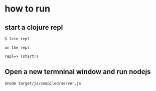 # how to run 

## start a clojure repl
```
$ lein repl

on the repl

repl=> (start!)
```

## Open a new termninal window and run nodejs
```
$node target/js/compiled/server.js
```



